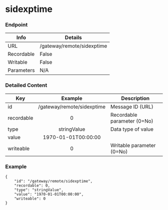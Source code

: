 # sidexptime



### Endpoint

| Info  | Details |
| ------------- | ------------- |
| URL   | /gateway/remote/sidexptime   |
| Recordable   | False   |
| Writable   | False   |
| Parameters  | N/A |

### Detailed Content

|  Key  | Example | Description |
| ------------- | :------: | ------------------------------ |
|  id | /gateway/remote/sidexptime | Message ID (URL) |
|  recordable | 0 | Recordable parameter (0=No) |
|  type | stringValue | Data type of value |
|  value | 1970-01-01T00:00:00 |  |
|  writeable | 0 | Writable parameter (0=No) |



### Example
```
{
    "id": "/gateway/remote/sidexptime",
    "recordable": 0,
    "type": "stringValue",
    "value": "1970-01-01T00:00:00",
    "writeable": 0
}
```
